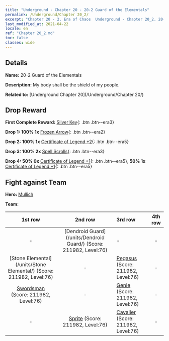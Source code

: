 ```yaml
---
title: "Underground - Chapter 20 - 20-2 Guard of the Elementals"
permalink: /Underground/Chapter 20_2/
excerpt: "Chapter 20 - 2. Era of Chaos  Underground - Chapter 20_2. 20-2 Guard of the Elementals"
last_modified_at: 2021-04-22
locale: en
ref: "Chapter 20_2.md"
toc: false
classes: wide
---
```


## Details

 **Name:** 20-2 Guard of the Elementals

 **Description:** My body shall be the shield of my people.

 **Related to:** [Underground Chapter 20](/Underground/Chapter 20/)

## Drop Reward

 **First Complete Reward:** [Silver Key](/Items/con_693/){: .btn .btn--era3}

 **Drop 1:** **100% 1x** [Frozen Arrow](/Items/her_431/){: .btn .btn--era2}

 **Drop 2:** **100% 1x** [Certificate of Legend +2](/Items/mat_81/){: .btn .btn--era5}

 **Drop 3:** **100% 2x** [Spell Scrolls](/Items/con_694/){: .btn .btn--era3}

 **Drop 4:** **50% 0x** [Certificate of Legend +1](/Items/mat_74/){: .btn .btn--era5}, **50% 1x** [Certificate of Legend +1](/Items/mat_74/){: .btn .btn--era5}


## Fight against Team
 **Hero:** [Mullich](/heroes/Mullich/)

 **Team:**


  | 1st row | 2nd row | 3rd row | 4th row |
  |:----:|:----:|:----|:----:|
  | - | [Dendroid Guard](/units/Dendroid Guard/) (Score: 211982, Level:76)  | - | - |
  | [Stone Elemental](/units/Stone Elemental/) (Score: 211982, Level:76)  | - | [Pegasus](/units/Pegasus/) (Score: 211982, Level:76)  | - |
  | [Swordsman](/units/Swordsman/) (Score: 211982, Level:76)  | - | [Genie](/units/Genie/) (Score: 211982, Level:76)  | - |
  | - | [Sprite](/units/Sprite/) (Score: 211982, Level:76)  | [Cavalier](/units/Cavalier/) (Score: 211982, Level:76)  | - |


